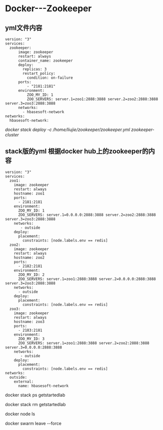 # Docker---Zookeeper


## yml文件内容

    version: "3"
    services:
      zookeeper:
          image: zookeeper
          restart: always
          container_name: zookeeper
          deploy:
            replicas: 3
            restart_policy:
              condition: on-failure 
          ports:
              - "2181:2181"
          environment:
              ZOO_MY_ID: 1
              ZOO_SERVERS: server.1=zoo1:2888:3888 server.2=zoo2:2888:3888 server.3=zoo3:2888:3888  
          networks:
            - hbasesoft-network            
    networks:
      hbasesoft-network:


*docker stack deploy -c /home/liujie/zookeeper/zookeeper.yml zookeeper-cluster*

## stack版的yml 根据docker hub上的zookeeper的内容

    version: "3"
    services:
      zoo1:
        image: zookeeper
        restart: always
        hostname: zoo1
        ports:
          - 2181:2181
        environment:
          ZOO_MY_ID: 1
          ZOO_SERVERS: server.1=0.0.0.0:2888:3888 server.2=zoo2:2888:3888 server.3=zoo3:2888:3888
        networks:
           - outside  
        deploy:
          placement:
            constraints: [node.labels.env == redis]       
      zoo2:
        image: zookeeper
        restart: always
        hostname: zoo2
        ports:
          - 2182:2181
        environment:
          ZOO_MY_ID: 2
          ZOO_SERVERS: server.1=zoo1:2888:3888 server.2=0.0.0.0:2888:3888 server.3=zoo3:2888:3888
        networks:
          - outside
        deploy:
          placement:
            constraints: [node.labels.env == redis]            
      zoo3:
        image: zookeeper
        restart: always
        hostname: zoo3
        ports:
          - 2183:2181
        environment:
          ZOO_MY_ID: 3
          ZOO_SERVERS: server.1=zoo1:2888:3888 server.2=zoo2:2888:3888 server.3=0.0.0.0:2888:3888 
        networks:
           - outside
        deploy:
          placement:
            constraints: [node.labels.env == redis]             
    networks:
      outside:
        external:
          name: hbasesoft-network




docker stack ps getstartedlab

docker stack rm getstartedlab

docker node ls

docker swarm leave --force
